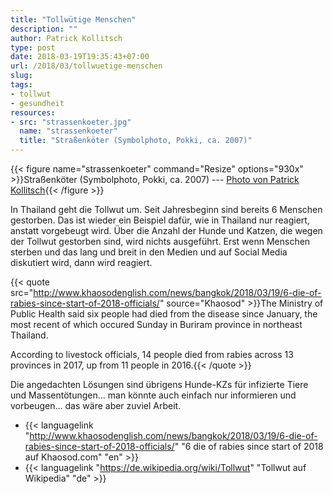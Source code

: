 ```yaml
---
title: "Tollwütige Menschen"
description: ""
author: Patrick Kollitsch
type: post
date: 2018-03-19T19:35:43+07:00
url: /2018/03/tollwuetige-menschen
slug:
tags:
- tollwut
- gesundheit
resources:
- src: "strassenkoeter.jpg"
  name: "strassenkoeter"
  title: "Straßenköter (Symbolphoto, Pokki, ca. 2007)"
---
```


{{< figure name="strassenkoeter" command="Resize" options="930x" >}}Straßenköter (Symbolphoto, Pokki, ca. 2007) --- [Photo von Patrick Kollitsch](https://samui-samui.de/){{< /figure >}}

In Thailand geht die Tollwut um. Seit Jahresbeginn sind bereits 6 Menschen gestorben. Das ist wieder ein Beispiel dafür, wie in Thailand nur reagiert, anstatt vorgebeugt wird. Über die Anzahl der Hunde und Katzen, die wegen der Tollwut gestorben sind, wird nichts ausgeführt. Erst wenn Menschen sterben und das lang und breit in den Medien und auf Social Media diskutiert wird, dann wird reagiert. 

{{< quote src="http://www.khaosodenglish.com/news/bangkok/2018/03/19/6-die-of-rabies-since-start-of-2018-officials/" source="Khaosod" >}}The Ministry of Public Health said six people had died from the disease since January, the most recent of which occured Sunday in Buriram province in northeast Thailand.

According to livestock officials, 14 people died from rabies across 13 provinces in 2017, up from 11 people in 2016.{{< /quote >}}

Die angedachten L&ouml;sungen sind &uuml;brigens Hunde-KZs f&uuml;r infizierte Tiere und Massent&ouml;tungen... man k&ouml;nnte auch einfach nur informieren und vorbeugen... das w&auml;re aber zuviel Arbeit.

-   {{< languagelink "http://www.khaosodenglish.com/news/bangkok/2018/03/19/6-die-of-rabies-since-start-of-2018-officials/" "6 die of rabies since start of 2018 auf Khaosod.com" "en" >}}
-   {{< languagelink "https://de.wikipedia.org/wiki/Tollwut" "Tollwut auf Wikipedia" "de" >}}
